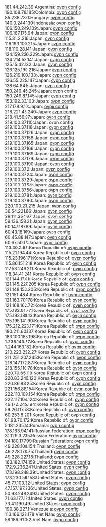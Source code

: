 181.44.242.39:Argentina: [ovpn config](vpn/181_44_242_39.ovpn)  
190.108.78.185:Colombia: [ovpn config](vpn/190_108_78_185.ovpn)  
85.238.73.0:Hungary: [ovpn config](vpn/85_238_73_0.ovpn)  
140.0.244.130:Indonesia: [ovpn config](vpn/140_0_244_130.ovpn)  
106.150.249.109:Japan: [ovpn config](vpn/106_150_249_109.ovpn)  
106.167.175.94:Japan: [ovpn config](vpn/106_167_175_94.ovpn)  
115.31.2.216:Japan: [ovpn config](vpn/115_31_2_216.ovpn)  
116.193.100.215:Japan: [ovpn config](vpn/116_193_100_215.ovpn)  
118.110.28.141:Japan: [ovpn config](vpn/118_110_28_141.ovpn)  
124.159.226.229:Japan: [ovpn config](vpn/124_159_226_229.ovpn)  
124.214.58.141:Japan: [ovpn config](vpn/124_214_58_141.ovpn)  
125.15.42.132:Japan: [ovpn config](vpn/125_15_42_132.ovpn)  
126.125.190.216:Japan: [ovpn config](vpn/126_125_190_216.ovpn)  
126.219.103.133:Japan: [ovpn config](vpn/126_219_103_133.ovpn)  
126.55.225.147:Japan: [ovpn config](vpn/126_55_225_147.ovpn)  
138.64.84.5:Japan: [ovpn config](vpn/138_64_84_5.ovpn)  
150.249.46.245:Japan: [ovpn config](vpn/150_249_46_245.ovpn)  
150.249.87.145:Japan: [ovpn config](vpn/150_249_87_145.ovpn)  
153.192.33.103:Japan: [ovpn config](vpn/153_192_33_103.ovpn)  
217.178.9.10:Japan: [ovpn config](vpn/217_178_9_10.ovpn)  
218.221.45.240:Japan: [ovpn config](vpn/218_221_45_240.ovpn)  
218.41.56.97:Japan: [ovpn config](vpn/218_41_56_97.ovpn)  
219.100.37.110:Japan: [ovpn config](vpn/219_100_37_110.ovpn)  
219.100.37.118:Japan: [ovpn config](vpn/219_100_37_118.ovpn)  
219.100.37.126:Japan: [ovpn config](vpn/219_100_37_126.ovpn)  
219.100.37.158:Japan: [ovpn config](vpn/219_100_37_158.ovpn)  
219.100.37.165:Japan: [ovpn config](vpn/219_100_37_165.ovpn)  
219.100.37.166:Japan: [ovpn config](vpn/219_100_37_166.ovpn)  
219.100.37.169:Japan: [ovpn config](vpn/219_100_37_169.ovpn)  
219.100.37.179:Japan: [ovpn config](vpn/219_100_37_179.ovpn)  
219.100.37.190:Japan: [ovpn config](vpn/219_100_37_190.ovpn)  
219.100.37.2:Japan: [ovpn config](vpn/219_100_37_2.ovpn)  
219.100.37.24:Japan: [ovpn config](vpn/219_100_37_24.ovpn)  
219.100.37.29:Japan: [ovpn config](vpn/219_100_37_29.ovpn)  
219.100.37.54:Japan: [ovpn config](vpn/219_100_37_54.ovpn)  
219.100.37.56:Japan: [ovpn config](vpn/219_100_37_56.ovpn)  
219.100.37.81:Japan: [ovpn config](vpn/219_100_37_81.ovpn)  
219.100.37.90:Japan: [ovpn config](vpn/219_100_37_90.ovpn)  
220.100.23.215:Japan: [ovpn config](vpn/220_100_23_215.ovpn)  
36.54.221.66:Japan: [ovpn config](vpn/36_54_221_66.ovpn)  
39.111.254.67:Japan: [ovpn config](vpn/39_111_254_67.ovpn)  
59.136.158.21:Japan: [ovpn config](vpn/59_136_158_21.ovpn)  
60.147.187.89:Japan: [ovpn config](vpn/60_147_187_89.ovpn)  
60.43.18.169:Japan: [ovpn config](vpn/60_43_18_169.ovpn)  
60.45.88.147:Japan: [ovpn config](vpn/60_45_88_147.ovpn)  
60.67.50.17:Japan: [ovpn config](vpn/60_67_50_17.ovpn)  
113.30.2.53:Korea Republic of: [ovpn config](vpn/113_30_2_53.ovpn)  
115.21.194.44:Korea Republic of: [ovpn config](vpn/115_21_194_44.ovpn)  
115.23.196.171:Korea Republic of: [ovpn config](vpn/115_23_196_171.ovpn)  
115.86.151.218:Korea Republic of: [ovpn config](vpn/115_86_151_218.ovpn)  
117.53.249.211:Korea Republic of: [ovpn config](vpn/117_53_249_211.ovpn)  
118.34.41.241:Korea Republic of: [ovpn config](vpn/118_34_41_241.ovpn)  
121.144.17.61:Korea Republic of: [ovpn config](vpn/121_144_17_61.ovpn)  
121.145.227.205:Korea Republic of: [ovpn config](vpn/121_145_227_205.ovpn)  
121.148.153.205:Korea Republic of: [ovpn config](vpn/121_148_153_205.ovpn)  
121.151.48.4:Korea Republic of: [ovpn config](vpn/121_151_48_4.ovpn)  
121.163.70.178:Korea Republic of: [ovpn config](vpn/121_163_70_178.ovpn)  
121.168.162.72:Korea Republic of: [ovpn config](vpn/121_168_162_72.ovpn)  
175.192.81.77:Korea Republic of: [ovpn config](vpn/175_192_81_77.ovpn)  
175.193.188.13:Korea Republic of: [ovpn config](vpn/175_193_188_13.ovpn)  
175.195.141.90:Korea Republic of: [ovpn config](vpn/175_195_141_90.ovpn)  
175.212.223.171:Korea Republic of: [ovpn config](vpn/175_212_223_171.ovpn)  
180.211.60.137:Korea Republic of: [ovpn config](vpn/180_211_60_137.ovpn)  
183.100.188.198:Korea Republic of: [ovpn config](vpn/183_100_188_198.ovpn)  
1.238.143.27:Korea Republic of: [ovpn config](vpn/1_238_143_27.ovpn)  
1.244.163.182:Korea Republic of: [ovpn config](vpn/1_244_163_182.ovpn)  
210.223.252.27:Korea Republic of: [ovpn config](vpn/210_223_252_27.ovpn)  
211.251.207.245:Korea Republic of: [ovpn config](vpn/211_251_207_245.ovpn)  
218.147.172.87:Korea Republic of: [ovpn config](vpn/218_147_172_87.ovpn)  
218.155.110.78:Korea Republic of: [ovpn config](vpn/218_155_110_78.ovpn)  
220.70.65.119:Korea Republic of: [ovpn config](vpn/220_70_65_119.ovpn)  
220.83.246.120:Korea Republic of: [ovpn config](vpn/220_83_246_120.ovpn)  
220.86.83.25:Korea Republic of: [ovpn config](vpn/220_86_83_25.ovpn)  
221.156.88.154:Korea Republic of: [ovpn config](vpn/221_156_88_154.ovpn)  
222.110.109.154:Korea Republic of: [ovpn config](vpn/222_110_109_154.ovpn)  
222.117.104.124:Korea Republic of: [ovpn config](vpn/222_117_104_124.ovpn)  
49.172.245.194:Korea Republic of: [ovpn config](vpn/49_172_245_194.ovpn)  
59.26.117.78:Korea Republic of: [ovpn config](vpn/59_26_117_78.ovpn)  
60.253.8.201:Korea Republic of: [ovpn config](vpn/60_253_8_201.ovpn)  
61.98.70.172:Korea Republic of: [ovpn config](vpn/61_98_70_172.ovpn)  
5.181.235.14:Romania: [ovpn config](vpn/5_181_235_14.ovpn)  
178.163.94.141:Russian Federation: [ovpn config](vpn/178_163_94_141.ovpn)  
31.129.3.235:Russian Federation: [ovpn config](vpn/31_129_3_235.ovpn)  
94.180.177.99:Russian Federation: [ovpn config](vpn/94_180_177_99.ovpn)  
49.228.108.154:Thailand: [ovpn config](vpn/49_228_108_154.ovpn)  
49.228.178.75:Thailand: [ovpn config](vpn/49_228_178_75.ovpn)  
49.228.227.18:Thailand: [ovpn config](vpn/49_228_227_18.ovpn)  
163.182.174.159:United States: [ovpn config](vpn/163_182_174_159.ovpn)  
172.9.236.241:United States: [ovpn config](vpn/172_9_236_241.ovpn)  
173.198.248.39:United States: [ovpn config](vpn/173_198_248_39.ovpn)  
173.230.56.158:United States: [ovpn config](vpn/173_230_56_158.ovpn)  
45.77.103.32:United States: [ovpn config](vpn/45_77_103_32.ovpn)  
47.157.197.236:United States: [ovpn config](vpn/47_157_197_236.ovpn)  
50.93.248.249:United States: [ovpn config](vpn/50_93_248_249.ovpn)  
71.63.177.12:United States: [ovpn config](vpn/71_63_177_12.ovpn)  
73.41.190.49:United States: [ovpn config](vpn/73_41_190_49.ovpn)  
190.38.227.1:Venezuela: [ovpn config](vpn/190_38_227_1.ovpn)  
113.166.128.178:Viet Nam: [ovpn config](vpn/113_166_128_178.ovpn)  
58.186.91.152:Viet Nam: [ovpn config](vpn/58_186_91_152.ovpn)  
